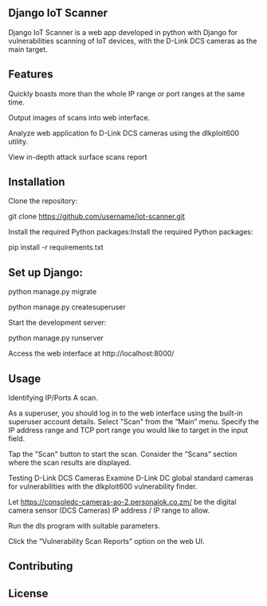 ## Django IoT Scanner

Django IoT Scanner is a web app developed in python with Django for vulnerabilities scanning of IoT devices, with the D-Link DCS cameras as the main target.


## Features

Quickly boasts more than the whole IP range or port ranges at the same time.

Output images of scans into web interface.

Analyze web application fo D-Link DCS cameras using the dlkploit600 utility.

View in-depth attack surface scans report

## Installation

Clone the repository:


git clone https://github.com/username/iot-scanner.git

Install the required Python packages:Install the required Python packages:

pip install -r requirements.txt

## Set up Django:


python manage.py migrate

python manage.py createsuperuser

Start the development server:


python manage.py runserver

Access the web interface at http://localhost:8000/

## Usage

Identifying IP/Ports A scan.

As a superuser, you should log in to the web interface using the built-in superuser account details.
Select "Scan" from the “Main” menu.
Specify the IP address range and TCP port range you would like to target in the input field.

Tap the "Scan" button to start the scan.
Consider the “Scans” section where the scan results are displayed.

Testing D-Link DCS Cameras
Examine D-Link DC global standard cameras for vulnerabilities with the dlkploit600 vulnerability finder.

Let https://consoledc-cameras-ao-2.personalok.co.zm/ be the digital camera sensor (DCS Cameras) IP address / IP range to allow.

Run the dls program with suitable parameters.


Click the “Vulnerability Scan Reports” option on the web UI.


## Contributing

## License







